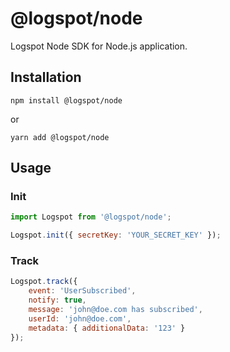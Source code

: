# @logspot/node

Logspot Node SDK for Node.js application.

## Installation

```npm install @logspot/node```

or

```yarn add @logspot/node```

## Usage

### Init


```js
import Logspot from '@logspot/node';

Logspot.init({ secretKey: 'YOUR_SECRET_KEY' });
```

### Track

```js
Logspot.track({ 
    event: 'UserSubscribed', 
    notify: true,
    message: 'john@doe.com has subscribed',
    userId: 'john@doe.com', 
    metadata: { additionalData: '123' } 
});
```
